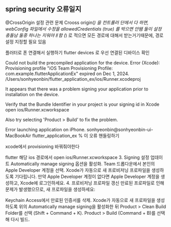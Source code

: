 ## spring security 오류일지

@CrossOrigin 설정 관련 문제 
Crooss origin(*) 을 컨트롤러 단에서 다 하면, 
webConfig 파일에서 수정을 allowedCredentials (true) 를 박으면 안됌 
둘이 설정 충돌남 둘중 하나는 지워야ㅐ함
(*) 로 적으면 모든 경로에 대해서 받는거기때문에, 경로 설정 지정할 필요 있음

플러터로 폰 연결해서 실행하기
flutter devices 로 우선 연결된 디바이스 확인

Could not build the precompiled application for the device.
Error (Xcode): Provisioning profile "iOS Team Provisioning Profile: com.example.flutterApplicationEx" expired on Dec 1, 2024.
/Users/sonhyeonbin/flutter_application_ex/ios/Runner.xcodeproj



It appears that there was a problem signing your application prior to installation on the device.

Verify that the Bundle Identifier in your project is your signing id in Xcode
  open ios/Runner.xcworkspace

Also try selecting 'Product > Build' to fix the problem.

Error launching application on iPhone.
sonhyeonbin@sonhyeonbin-ui-MacBookAir flutter_application_ex %  이 오류 핸들링하기

 xcode에서 provisioning 바꿔줘야한다

 flutter 해당 ios 경로에서 open ios/Runner.xcworkspace
3. Signing 설정 업데이트
Automatically manage signing 옵션을 활성화.
Team 드롭다운에서 본인의 Apple Developer 계정을 선택.
Xcode가 자동으로 새 프로비저닝 프로파일을 생성하도록 기다립니다.
만약 Apple Developer 계정이 없다면 Apple Developer 계정을 생성하고, Xcode에 로그인하세요.
4. 프로비저닝 프로파일 갱신
만료된 프로파일로 인해 문제가 발생했으므로, 새 프로파일을 생성하세요:

Keychain Access에서 만료된 인증서를 삭제.
Xcode가 자동으로 새 프로파일을 생성하도록 위의 Automatically manage signing을 활성화한 뒤 Product > Clean Build Folder를 선택 (Shift + Command + K).
Product > Build (Command + B)를 선택해 다시 빌드.
